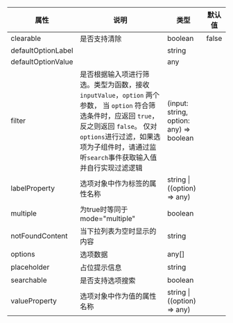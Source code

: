 属性 | 说明 | 类型 | 默认值 
------ | ------ | ------ | ---
clearable|是否支持清除|boolean|false
defaultOptionLabel||string|
defaultOptionValue||any|
filter|是否根据输入项进行筛选。类型为函数，接收 <code>inputValue</code>，<code>option</code> 两个参数， 当 <code>option</code> 符合筛选条件时，应返回 <code>true</code>，反之则返回 <code>false</code>。 仅对<code>options</code>进行过滤，如果选项为子组件时，请通过监听<code>search</code>事件获取输入值并自行实现过滤逻辑|(input: string, option: any) => boolean|
labelProperty|选项对象中作为标签的属性名称|string \| ((option) => any)|
multiple|为true时等同于mode="multiple"|boolean|
notFoundContent|当下拉列表为空时显示的内容|string|
options|选项数据|any[]|
placeholder|占位提示信息|string|
searchable|是否支持选项搜索|boolean|
valueProperty|选项对象中作为值的属性名称|string \| ((option) => any)|
